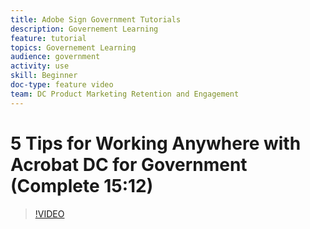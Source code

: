 ```yaml
---
title: Adobe Sign Government Tutorials
description: Governement Learning
feature: tutorial
topics: Governement Learning
audience: government
activity: use
skill: Beginner
doc-type: feature video
team: DC Product Marketing Retention and Engagement
---
```


# 5 Tips for Working Anywhere with Acrobat DC for Government (Complete 15:12)

>[!VIDEO](https://video.tv.adobe.com/v/34200)